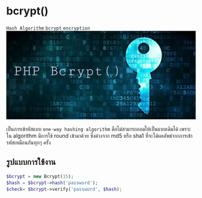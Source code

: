 # bcrypt() 
`Hash Algorithm` `bcrypt` `encryption` 
![](bcrypt.jpg)

เป็นการเข้าหัสแบบ `one-way hashing algorithm` คือไม่สามารถถอดให้เป็นแบบเดิมได้
เพราะใน algorithm มีการใช้ round เข้ามาด้วย ซึ่งต่างจาก md5 หรือ sha1 ที่จะได้ผลลัพธ์จากการเข้ารหัสเหมือนกันทุกๆ ครั้ง

## รูปแบบการใช้งาน
````PHP
$bcrypt = new Bcrypt(15);
$hash = $bcrypt->hash('password'); 
$check= $bcrypt->verify('password', $hash);
````
